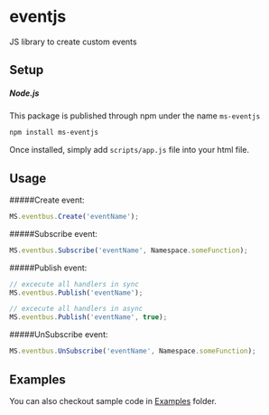 # eventjs
JS library to create custom events

## Setup

##### Node.js
This package is published through npm under the name ```ms-eventjs``` 
``` bash
npm install ms-eventjs
```
Once installed, simply add ```scripts/app.js``` file into your html file.

## Usage

#####Create event: 
``` js
MS.eventbus.Create('eventName');
```

#####Subscribe event: 
``` js
MS.eventbus.Subscribe('eventName', Namespace.someFunction);
```

#####Publish event: 
``` js
// excecute all handlers in sync 
MS.eventbus.Publish('eventName');

// excecute all handlers in async 
MS.eventbus.Publish('eventName', true);

```

#####UnSubscribe event: 
``` js
MS.eventbus.UnSubscribe('eventName', Namespace.someFunction);
```

## Examples
You can also checkout sample code in [Examples](Examples) folder.
